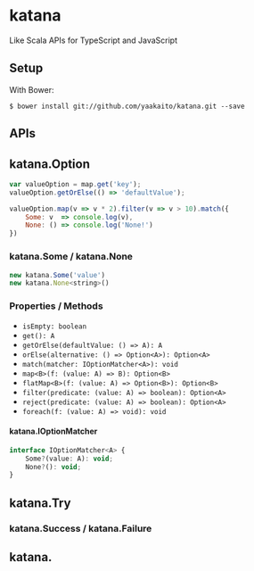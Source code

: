 katana
============

Like Scala APIs for TypeScript and JavaScript

## Setup

With Bower:

```
$ bower install git://github.com/yaakaito/katana.git --save
```

## APIs

## katana.Option<A>

```javascript
var valueOption = map.get('key');
valueOption.getOrElse(() => 'defaultValue');
```


```javascript
valueOption.map(v => v * 2).filter(v => v > 10).match({
    Some: v  => console.log(v),
    None: () => console.log('None!')
})
```

### katana.Some / katana.None

```javascript
new katana.Some('value')
new katana.None<string>()
```

### Properties / Methods

* `isEmpty: boolean`
* `get(): A`
* `getOrElse(defaultValue: () => A): A`
* `orElse(alternative: () => Option<A>): Option<A>`
* `match(matcher: IOptionMatcher<A>): void`
* `map<B>(f: (value: A) => B): Option<B>`
* `flatMap<B>(f: (value: A) => Option<B>): Option<B>`
* `filter(predicate: (value: A) => boolean): Option<A>`
* `reject(predicate: (value: A) => boolean): Option<A>`
* `foreach(f: (value: A) => void): void`


#### katana.IOptionMatcher<A>

```javascript
interface IOptionMatcher<A> {
    Some?(value: A): void;
    None?(): void;
}
```

## katana.Try<T>

### katana.Success / katana.Failure


## katana.

